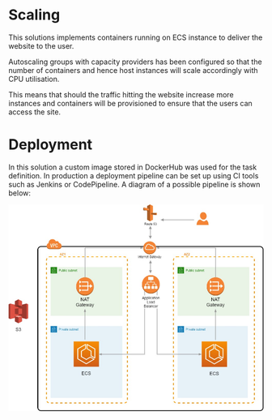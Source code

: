 # Scaling

This solutions implements containers running on ECS instance to deliver the website to the user. 

Autoscaling groups with capacity providers has been configured so that the number of containers and hence host instances will scale accordingly with CPU utilisation. 

This means that should the traffic hitting the website increase more instances and containers will be provisioned to ensure that the users can access the site.

# Deployment

In this solution a custom image stored in DockerHub was used for the task definition.  In production a deployment pipeline can be set up using CI tools such as Jenkins or CodePipeline. A diagram of a possible pipeline is shown below:

![pipeline](network-diagram.jpg)
